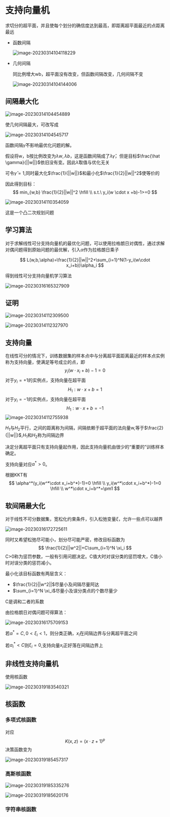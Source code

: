 # 支持向量机

求切分的超平面，并且使每个划分的确信度达到最高，即距离超平面最近的点距离最远

- 函数间隔

  ![image-20230314104118229](./%E6%94%AF%E6%8C%81%E5%90%91%E9%87%8F%E6%9C%BA.assets/image-20230314104118229.png)

- 几何间隔

  同比例增大wb，超平面没有改变，但函数间隔改变，几何间隔不变

  ![image-20230314104144006](./%E6%94%AF%E6%8C%81%E5%90%91%E9%87%8F%E6%9C%BA.assets/image-20230314104144006.png)

## 间隔最大化

![image-20230314104454889](./%E6%94%AF%E6%8C%81%E5%90%91%E9%87%8F%E6%9C%BA.assets/image-20230314104454889.png)

使几何间隔最大，可改写成

![image-20230314104545717](./%E6%94%AF%E6%8C%81%E5%90%91%E9%87%8F%E6%9C%BA.assets/image-20230314104545717.png)

函数间隔$\hat\gamma$不影响最优化问题的解。

假设将w，b按比例改变为$\lambda w,\lambda b$，这是函数间隔成了$\lambda \hat \gamma$，但是目标$\frac{\hat \gamma}{||w||}$依旧没有变。因此$\hat \lambda$取值与优化无关

可令$\hat \gamma=1$,同时最大化$\frac{1}{||w||}$和最小化$\frac{1}{2}||w||^2$使等价的

因此得到目标：
$$
min_{w,b} \frac{1}{2}||w||^2 \hfill \\
s.t.\ y_i(w \cdot x +b)-1>=0
$$


![image-20230314110354059](./%E6%94%AF%E6%8C%81%E5%90%91%E9%87%8F%E6%9C%BA.assets/image-20230314110354059.png)

这是一个凸二次规划问题

## 学习算法

对于求解线性可分支持向量机的最优化问题，可以使用拉格朗日对偶性，通过求解对偶问题得到原始问题的最优解，引入$\alpha$作为拉格朗日乘子

$$
L(w,b,\alpha)=\frac{1}{2}||w||^2+\sum_{i=1}^N(1-y_i(w\cdot x_i+b))\alpha_i
$$

得到线性可分支持向量机学习算法

![image-20230316165327909](./%E6%94%AF%E6%8C%81%E5%90%91%E9%87%8F%E6%9C%BA.assets/image-20230316165327909.png)


## 证明

![image-20230314112309500](./%E6%94%AF%E6%8C%81%E5%90%91%E9%87%8F%E6%9C%BA.assets/image-20230314112309500.png)

![image-20230314112327970](./%E6%94%AF%E6%8C%81%E5%90%91%E9%87%8F%E6%9C%BA.assets/image-20230314112327970.png)

## 支持向量

在线性可分的情况下，训练数据集的样本点中与分离超平面距离最近的样本点实例称为支持向量，使满足等号成立的点，即
$$
y_i(w\cdot x_i+b)-1=0
$$
对于$y_i=+1$的实例点，支持向量在超平面
$$
H_1:w\cdot x  +b=1
$$
对于$y_i=-1$的实例点，支持向量在超平面
$$
H_1:w\cdot x  +b=-1
$$
![image-20230314112755938](./%E6%94%AF%E6%8C%81%E5%90%91%E9%87%8F%E6%9C%BA.assets/image-20230314112755938.png)

$H_1$与$H_2$平行，之间的距离称为间隔，间隔依赖于超平面的法向量w,等于$\frac{2}{||w||}$,$H_1$和$H_2$称为间隔边界

决定分离超平面只有支持向量起作用，因此支持向量机由很少的“重要的”训练样本确定。

支持向量对应$\alpha^*>0$。

根据KKT有
$$
\alpha^*(y_i(w^*\cdot x_i+b^*)-1)=0 \hfill \\
y_i(w^*\cdot x_i+b^*)-1=0 \hfill \\
w^*\cdot x_i+b^*=\pm1
$$

## 软间隔最大化

对于线性不可分数据集，宽松化约束条件，引入松弛变量$\xi$，允许一些点可以越界

![image-20230316172725611](./%E6%94%AF%E6%8C%81%E5%90%91%E9%87%8F%E6%9C%BA.assets/image-20230316172725611.png)

同时又希望松弛尽可能小，划分尽可能严密，修改目标函数为
$$
\frac{1}{2}||w^2||+C\sum_{i=1}^N \xi_i
$$
C>0称为惩罚参数，一般有引用问题决定。C值大时对误分类的惩罚增大，C值小时对误分类的惩罚减小。

最小化该目标函数有两层含义：

-  $\frac{1}{2}||w^2||$尽量小及间隔尽量阿达
- $\sum_{i=1}^N \xi_i$尽量小及误分类点的个数尽量少

C是调和二者的系数

由拉格朗日对偶问题可得算法：

![image-20230316175709153](./%E6%94%AF%E6%8C%81%E5%90%91%E9%87%8F%E6%9C%BA.assets/image-20230316175709153.png)



若$\alpha^*=C,0<\xi_i<1$，则分类正确，$x_i$在间隔边界与分离超平面之间

若$\alpha_i^*<C$则$\xi_i=0$,支持向量$x_i$正好落在间隔边界上

## 非线性支持向量机

使用核函数

![image-20230319183540321](./%E6%94%AF%E6%8C%81%E5%90%91%E9%87%8F%E6%9C%BA.assets/image-20230319183540321.png)

## 核函数

### 多项式核函数

对应
$$
K(x,z)=(x\cdot z+1)^p
$$
决策函数变为

![image-20230319185457317](./%E6%94%AF%E6%8C%81%E5%90%91%E9%87%8F%E6%9C%BA.assets/image-20230319185457317.png)

### 高斯核函数

![image-20230319185335276](./%E6%94%AF%E6%8C%81%E5%90%91%E9%87%8F%E6%9C%BA.assets/image-20230319185335276.png)

![image-20230319185620176](./%E6%94%AF%E6%8C%81%E5%90%91%E9%87%8F%E6%9C%BA.assets/image-20230319185620176.png)

### 字符串核函数

